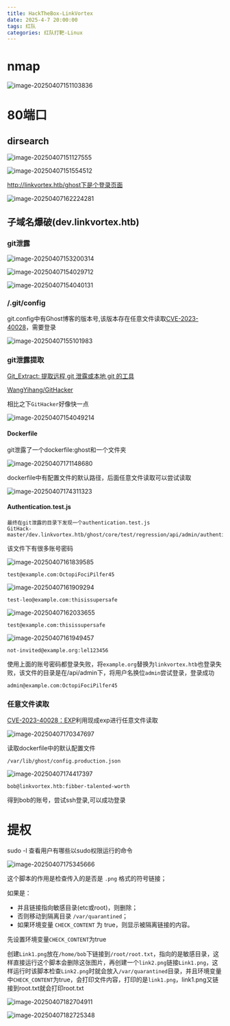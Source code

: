 ```yaml
---
title: HackTheBox-LinkVortex
date: 2025-4-7 20:00:00
tags: 红队
categories: 红队打靶-Linux
---
```




# nmap



![image-20250407151103836](LinkVortex/image-20250407151103836.png)

# 80端口

## dirsearch

![image-20250407151127555](LinkVortex/image-20250407151127555.png)

![image-20250407151554512](LinkVortex/image-20250407151554512.png)

http://linkvortex.htb/ghost下是个登录页面

![image-20250407162224281](LinkVortex/image-20250407162224281.png)

## 子域名爆破(dev.linkvortex.htb)

### git泄露

![image-20250407153200314](LinkVortex/image-20250407153200314.png)

![image-20250407154029712](LinkVortex/image-20250407154029712.png)

![image-20250407154040131](LinkVortex/image-20250407154040131.png)

### /.git/config

git.config中有Ghost博客的版本号,该版本存在任意文件读取[CVE-2023-40028](https://cve.imfht.com/detail/CVE-2023-40028)，需要登录

![image-20250407155101983](LinkVortex/image-20250407155101983.png)

### git泄露提取

[Git_Extract: 提取远程 git 泄露或本地 git 的工具](https://github.com/gakki429/Git_Extract)

[WangYihang/GitHacker](https://github.com/WangYihang/GitHacker)

相比之下`GitHacker`好像快一点

![image-20250407154049214](LinkVortex/image-20250407154049214.png)

#### Dockerfile

git泄露了一个dockerfile:ghost和一个文件夹

![image-20250407171148680](LinkVortex/image-20250407171148680.png)

dockerfile中有配置文件的默认路径，后面任意文件读取可以尝试读取

![image-20250407174311323](LinkVortex/image-20250407174311323.png)

#### Authentication.test.js

```
最终在git泄露的目录下发现一个authentication.test.js
GitHack-master/dev.linkvortex.htb/ghost/core/test/regression/api/admin/authentication.test.js
```

该文件下有很多账号密码

![image-20250407161839585](LinkVortex/image-20250407161839585.png)

```
test@example.com:OctopiFociPilfer45
```

![image-20250407161909294](LinkVortex/image-20250407161909294.png)

```
test-leo@example.com:thisissupersafe
```

![image-20250407162033655](LinkVortex/image-20250407162053742.png)

```
test@example.com:thisissupersafe
```

![image-20250407161949457](LinkVortex/image-20250407161949457.png)

```
not-invited@example.org:lel123456
```

使用上面的账号密码都登录失败，将`example.org`替换为`linkvortex.htb`也登录失败，该文件的目录是在/api/admin下，将用户名换位`admin`尝试登录，登录成功

```
admin@example.com:OctopiFociPilfer45
```

### 任意文件读取

[CVE-2023-40028：EXP](https://github.com/0xDTC/Ghost-5.58-Arbitrary-File-Read-CVE-2023-40028)利用现成exp进行任意文件读取

![image-20250407170347697](LinkVortex/image-20250407170347697.png)

读取dockerfile中的默认配置文件

```
/var/lib/ghost/config.production.json
```

![image-20250407174417397](LinkVortex/image-20250407174417397.png)

```
bob@linkvortex.htb:fibber-talented-worth
```

得到bob的账号，尝试ssh登录,可以成功登录

# 提权

sudo -l 查看用户有哪些以sudo权限运行的命令

![image-20250407175345666](LinkVortex/image-20250407175345666.png)

这个脚本的作用是检查传入的是否是 `.png` 格式的符号链接；

如果是：

- 并且链接指向敏感目录(etc或root)，则删除；
- 否则移动到隔离目录 `/var/quarantined`；
- 如果环境变量 `CHECK_CONTENT` 为 true，则显示被隔离链接的内容。



先设置环境变量`CHECK_CONTENT`为true

创建`Link1.png`放在`/home/bob`下链接到`/root/root.txt`，指向的是敏感目录，这样直接运行这个脚本会删除这张图片，再创建一个`link2.png`链接`Link1.png`，这样运行时该脚本检查`Link2.png`时就会放入`/var/quarantined`目录，并且环境变量中`CHECK_CONTENT`为true，会打印文件内容，打印的是`link1.png`，link1.png又链接到root.txt就会打印root.txt

![image-20250407182704911](LinkVortex/image-20250407182704911.png)

![image-20250407182725348](LinkVortex/image-20250407182725348.png)
